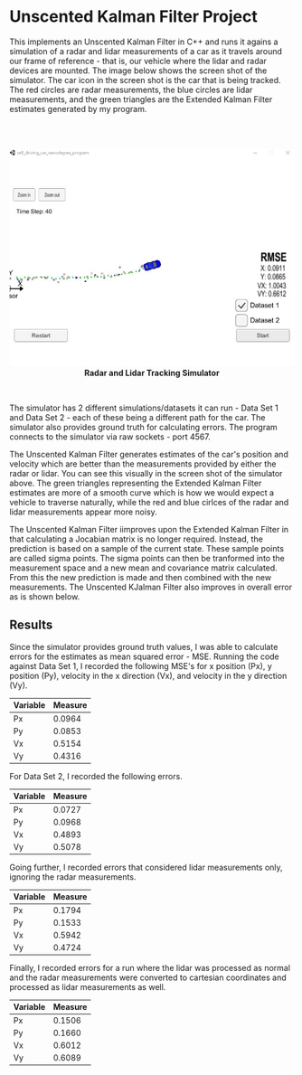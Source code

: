 # Unscented Kalman Filter Project

This implements an Unscented Kalman Filter in C++ and runs it agains a simulation of a radar and lidar measurements of a car as it travels around our frame of reference - that is, our vehicle where the lidar and radar devices are mounted.  The image below shows the screen shot of the simulator.  The car icon in the screen shot is the car that is being tracked.  The red circles are radar measurements, the blue circles are lidar measurements, and the green triangles are the Extended Kalman Filter estimates generated by my program.  

<br /><br />
<p align="center">
<img src="https://github.com/TheOnceAndFutureSmalltalker/extended_kalman_filter/blob/master/images/simulator.JPG" width="792px" /><br /><b>Radar and Lidar Tracking Simulator</b></p>
<br />

The simulator has 2 different simulations/datasets it can run - Data Set 1 and Data Set 2 - each of these being a different path for the car.  The simulator also provides ground truth for calculating errors.  The program connects to the simulator via raw sockets - port 4567. 

The Unscented Kalman Filter generates estimates of the car's position and velocity which are better than the measurements provided by either the radar or lidar.  You can see this visually in the screen shot of the simulator above.   The green triangles representing the Extended Kalman Filter estimates are more of a smooth curve which is how we would expect a vehicle to traverse naturally, while the red and blue cirlces of the radar and lidar measurements appear more noisy. 


The Unscented Kalman Filter iimproves upon the Extended Kalman Filter in that calculating a Jocabian matrix is no longer required.  Instead, the prediction is based on a sample of the current state.  These sample points are called sigma points.  The sigma points can then be tranformed into the measurement space and a new mean and covariance matrix calculated.  From this the new prediction is made and then combined with the new measurements.  The Unscented KJalman Filter also improves in overall error as is shown below.


## Results

Since the simulator provides ground truth values, I was able to calculate errors for the estimates as mean squared error - MSE.
Running the code against Data Set 1, I recorded the following MSE's for x position (Px), y position (Py), velocity in the x direction (Vx), and velocity in the y direction (Vy).

Variable | Measure
-----|-----
Px | 0.0964
Py | 0.0853
Vx | 0.5154
Vy | 0.4316

For Data Set 2, I recorded the following errors.

Variable | Measure
-----|-----
Px | 0.0727
Py | 0.0968
Vx | 0.4893
Vy | 0.5078

Going further, I recorded errors that considered lidar measurements only, ignoring the radar measurements.

Variable | Measure
-----|-----
Px | 0.1794
Py | 0.1533
Vx | 0.5942
Vy | 0.4724

Finally, I recorded errors for a run where the lidar was processed as normal and the radar measurements were converted to cartesian coordinates and processed as lidar measurements as well.

Variable | Measure
-----|-----
Px | 0.1506
Py | 0.1660
Vx | 0.6012
Vy | 0.6089


